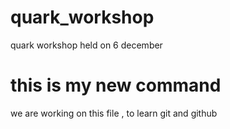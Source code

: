 # quark_workshop
quark workshop held on 6 december

# this is my new command 
we are working on this file , to learn git and github